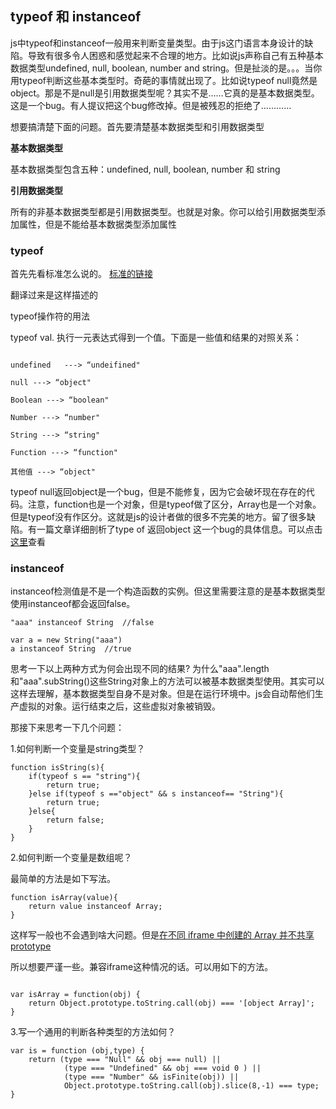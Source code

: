 ## typeof 和 instanceof ##
js中typeof和instanceof一般用来判断变量类型。由于js这门语言本身设计的缺陷。导致有很多令人困惑和感觉起来不合理的地方。比如说js声称自己有五种基本数据类型undefined, null, boolean, number and string。但是扯淡的是。。。当你用typeof判断这些基本类型时。奇葩的事情就出现了。比如说typeof null竟然是object。那是不是null是引用数据类型呢？其实不是……它真的是基本数据类型。这是一个bug。有人提议把这个bug修改掉。但是被残忍的拒绝了…………

想要搞清楚下面的问题。首先要清楚基本数据类型和引用数据类型

**基本数据类型**

基本数据类型包含五种：undefined, null, boolean, number 和 string

**引用数据类型**

所有的非基本数据类型都是引用数据类型。也就是对象。你可以给引用数据类型添加属性，但是不能给基本数据类型添加属性


### typeof ###
首先先看标准怎么说的。
[标准的链接](http://www.ecma-international.org/ecma-262/5.1/#sec-11.4.3)

翻译过来是这样描述的

typeof操作符的用法

typeof val. 执行一元表达式得到一个值。下面是一些值和结果的对照关系：

```

undefined	---> “undeifined"

null ---> “object"

Boolean ---> “boolean"

Number ---> “number"

String ---> “string"

Function ---> “function"

其他值 ---> “object"

```
typeof null返回object是一个bug，但是不能修复，因为它会破坏现在存在的代码。注意，function也是一个对象，但是typeof做了区分，Array也是一个对象。但是typeof没有作区分。这就是js的设计者做的很多不完美的地方。留了很多缺陷。有一篇文章详细剖析了type of 返回object 这一个bug的具体信息。可以点击[这里](http://www.2ality.com/2013/10/typeof-null.html)查看

### instanceof ###
instanceof检测值是不是一个构造函数的实例。但这里需要注意的是基本数据类型使用instanceof都会返回false。

```
"aaa" instanceof String  //false

var a = new String("aaa") 
a instanceof String  //true

```
思考一下以上两种方式为何会出现不同的结果? 为什么"aaa".length和"aaa".subString()这些String对象上的方法可以被基本数据类型使用。其实可以这样去理解，基本数据类型自身不是对象。但是在运行环境中。js会自动帮他们生产虚拟的对象。运行结束之后，这些虚拟对象被销毁。

那接下来思考一下几个问题：

1.如何判断一个变量是string类型？

```
function isString(s){
	if(typeof s == "string"){
		return true;
	}else if(typeof s =="object" && s instanceof== "String"){
		return true;
	}else{
		return false;
	}
}

```

2.如何判断一个变量是数组呢？

最简单的方法是如下写法。

```
function isArray(value){
	return value instanceof Array;	
}

```
这样写一般也不会遇到啥大问题。但是[在不同 iframe 中创建的 Array 并不共享 prototype](http://perfectionkills.com/instanceof-considered-harmful-or-how-to-write-a-robust-isarray/)

所以想要严谨一些。兼容iframe这种情况的话。可以用如下的方法。

```

var isArray = function(obj) { 
    return Object.prototype.toString.call(obj) === '[object Array]'; 
}

```

3.写一个通用的判断各种类型的方法如何？

```
var is = function (obj,type) { 
	return (type === "Null" && obj === null) || 
			(type === "Undefined" && obj === void 0 ) || 
			(type === "Number" && isFinite(obj)) || 
			Object.prototype.toString.call(obj).slice(8,-1) === type; 
}

```


